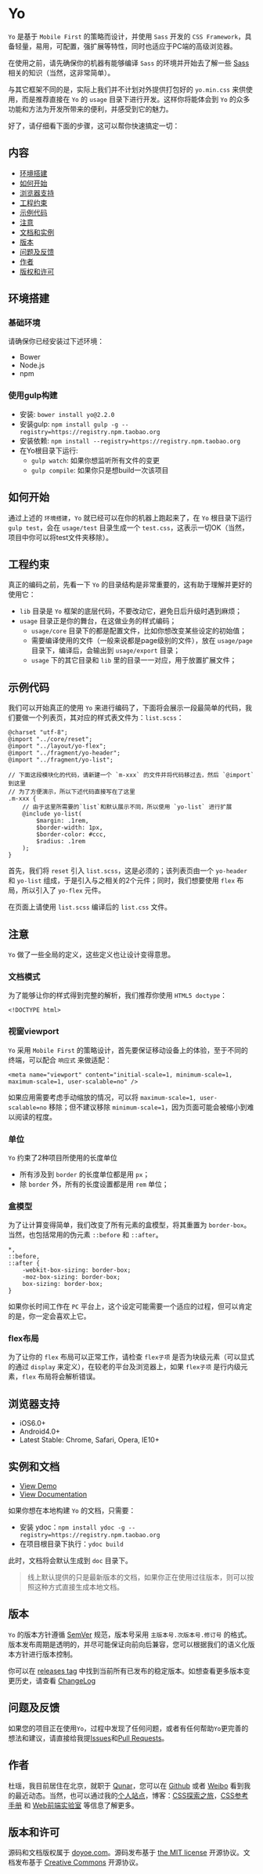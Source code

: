 # Yo

`Yo` 是基于 `Mobile First` 的策略而设计，并使用 `Sass` 开发的 `CSS Framework`，具备轻量，易用，可配置，强扩展等特性，同时也适应于PC端的高级浏览器。

在使用之前，请先确保你的机器有能够编译 `Sass` 的环境并开始去了解一些 [Sass](http://sass-lang.com/) 相关的知识（当然，这非常简单）。

与其它框架不同的是，实际上我们并不计划对外提供打包好的 `yo.min.css` 来供使用，而是推荐直接在 `Yo` 的 `usage` 目录下进行开发。这样你将能体会到 `Yo` 的众多功能和方法为开发所带来的便利，并感受到它的魅力。

好了，请仔细看下面的步骤，这可以帮你快速搞定一切：


## 内容

* [环境搭建](#quick-stat)
* [如何开始](#how-to-start)
* [浏览器支持](#supported-browsers)
* [工程约束](#rules)
* [示例代码](#template)
* [注意](#attention)
* [文档和实例](#documentation-and-demo)
* [版本](#versioning)
* [问题及反馈](#bugs-and-feature-requests)
* [作者](#author)
* [版权和许可](#copyright-and-license)


<a name="quick-stat"></a>
## 环境搭建

### 基础环境

请确保你已经安装过下述环境：

* Bower
* Node.js
* npm

### 使用gulp构建

* 安装: `bower install yo@2.2.0`
* 安装gulp: `npm install gulp -g --registry=https://registry.npm.taobao.org`
* 安装依赖: `npm install --registry=https://registry.npm.taobao.org`
* 在Yo根目录下运行:
    * `gulp watch`: 如果你想监听所有文件的变更
    * `gulp compile`: 如果你只是想build一次该项目


<a name="how-to-start"></a>
## 如何开始

通过上述的 `环境搭建`，`Yo` 就已经可以在你的机器上跑起来了，在 `Yo` 根目录下运行 `gulp test`，会在 `usage/test` 目录生成一个 `test.css`，这表示一切OK（当然，项目中你可以将test文件夹移除）。


<a name="rules"></a>
## 工程约束

真正的编码之前，先看一下 `Yo` 的目录结构是非常重要的，这有助于理解并更好的使用它：

* `lib` 目录是 `Yo` 框架的底层代码，不要改动它，避免日后升级时遇到麻烦；
* `usage` 目录正是你的舞台，在这做业务的样式编码；
    * `usage/core` 目录下的都是配置文件，比如你想改变某些设定的初始值；
    * 需要编译使用的文件（一般来说都是page级别的文件），放在 `usage/page` 目录下，编译后，会输出到 `usage/export` 目录；
    * `usage` 下的其它目录和 `lib` 里的目录一一对应，用于放置扩展文件；


<a name="template"></a>
## 示例代码

我们可以开始真正的使用 `Yo` 来进行编码了，下面将会展示一段最简单的代码，我们要做一个列表页，其对应的样式表文件为：`list.scss`：

    @charset "utf-8";
    @import "../core/reset";
    @import "../layout/yo-flex";
    @import "../fragment/yo-header";
    @import "../fragment/yo-list";

    // 下面这段模块化的代码，请新建一个 `m-xxx` 的文件并将代码移过去，然后 `@import` 到这里
    // 为了方便演示，所以下述代码直接写在了这里
    .m-xxx {
        // 由于这里所需要的`list`和默认展示不同，所以使用 `yo-list` 进行扩展
        @include yo-list(
            $margin: .1rem,
            $border-width: 1px,
            $border-color: #ccc,
            $radius: .1rem
        );
    }

首先，我们将 `reset` 引入 `list.scss`，这是必须的；该列表页由一个 `yo-header` 和 `yo-list` 组成，于是引入与之相关的2个元件；同时，我们想要使用 `flex` 布局，所以引入了 `yo-flex` 元件。

在页面上请使用 `list.scss` 编译后的 `list.css` 文件。


<a name="attention"></a>
## 注意

`Yo` 做了一些全局的定义，这些定义也让设计变得意思。

### 文档模式

为了能够让你的样式得到完整的解析，我们推荐你使用 `HTML5 doctype`：

    <!DOCTYPE html>

### 视窗viewport

`Yo` 采用 `Mobile First` 的策略设计，首先要保证移动设备上的体验，至于不同的终端，可以配合 `响应式` 来做适配：

    <meta name="viewport" content="initial-scale=1, minimum-scale=1, maximum-scale=1, user-scalable=no" />

如果应用需要考虑手动缩放的情况，可以将 `maximum-scale=1, user-scalable=no` 移除；但不建议移除 `minimum-scale=1`，因为页面可能会被缩小到难以阅读的程度。

### 单位

`Yo` 约束了2种项目所使用的长度单位

* 所有涉及到 `border` 的长度单位都是用 `px`；
* 除 `border` 外，所有的长度设置都是用 `rem` 单位；

### 盒模型

为了让计算变得简单，我们改变了所有元素的盒模型，将其重置为 `border-box`。当然，也包括常用的伪元素 `::before` 和 `::after`。

    *,
    ::before,
    ::after {
        -webkit-box-sizing: border-box;
        -moz-box-sizing: border-box;
        box-sizing: border-box;
    }

如果你长时间工作在 `PC` 平台上，这个设定可能需要一个适应的过程，但可以肯定的是，你一定会喜欢上它。

### flex布局

为了让你的 `flex` 布局可以正常工作，请检查 `flex子项` 是否为块级元素（可以显式的通过 `display` 来定义），在较老的平台及浏览器上，如果 `flex子项` 是行内级元素，`flex` 布局将会解析错误。


<a name="supported-browsers"></a>
## 浏览器支持

* iOS6.0+
* Android4.0+
* Latest Stable: Chrome, Safari, Opera, IE10+


<a name="documentation-and-demo"></a>
## 实例和文档

* [View Demo](http://doyoe.github.io/Yo/demo/)
* [View Documentation](http://doyoe.github.io/Yo/doc/)

如果你想在本地构建 `Yo` 的文档，只需要：

* 安装 ydoc：`npm install ydoc -g --registry=https://registry.npm.taobao.org`
* 在项目根目录下执行：`ydoc build`

此时，文档将会默认生成到 `doc` 目录下。

> 线上默认提供的只是最新版本的文档，如果你正在使用过往版本，则可以按照这种方式直接生成本地文档。

<a name="versioning"></a>
## 版本

`Yo` 的版本方针遵循 [SemVer](http://semver.org/lang/zh-CN/) 规范，版本号采用 `主版本号.次版本号.修订号` 的格式。版本发布周期是透明的，并尽可能保证向前向后兼容，您可以根据我们的语义化版本方针进行版本控制。

你可以在 [releases tag](https://github.com/doyoe/Yo/releases) 中找到当前所有已发布的稳定版本。如想查看更多版本变更历史，请查看 [ChangeLog](https://github.com/doyoe/Yo/blob/master/changelog.md)


<a name="bugs-and-feature-requests"></a>
## 问题及反馈

如果您的项目正在使用`Yo`，过程中发现了任何问题，或者有任何帮助`Yo`更完善的想法和建议，请直接给我提[Issues](https://github.com/doyoe/Yo/issues/new)和[Pull Requests](https://github.com/doyoe/Yo/pulls)。


<a name="author"></a>
## 作者

杜瑶，我目前居住在北京，就职于 [Qunar](http://www.qunar.com)，您可以在 [Github](https://github.com/doyoe) 或者 [Weibo](http://weibo.com/doyoe) 看到我的最近动态。当然，也可以通过我的[个人站点](http://www.doyoe.com)，博客：[CSS探索之旅](http://blog.doyoe.com)，[CSS参考手册](http://css.doyoe.com) 和 [Web前端实验室](http://demo.doyoe.com) 等信息了解更多。


<a name="copyright-and-license"></a>
## 版本和许可

源码和文档版权属于 [doyoe.com](http://www.doyoe.com)。源码发布基于 [the MIT license](http://opensource.org/licenses/MIT) 开源协议。文档发布基于 [Creative Commons](http://creativecommons.org/licenses/by/4.0/) 开源协议。